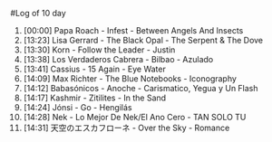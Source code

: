 #Log of 10 day

1. [00:00] Papa Roach - Infest - Between Angels And Insects
1. [13:23] Lisa Gerrard - The Black Opal - The Serpent & The Dove
1. [13:30] Korn - Follow the Leader - Justin
1. [13:38] Los Verdaderos Cabrera - Bilbao - Azulado
1. [13:41] Cassius - 15 Again - Eye Water
1. [14:09] Max Richter - The Blue Notebooks - Iconography
1. [14:12] Babasónicos - Anoche - Carismatico, Yegua y Un Flash
1. [14:17] Kashmir - Zitilites - In the Sand
1. [14:24] Jónsi - Go - Hengilás
1. [14:28] Nek - Lo Mejor De Nek/El Ano Cero - TAN SOLO TU
1. [14:31] 天空のエスカフローネ - Over the Sky - Romance
